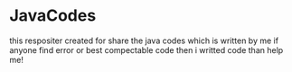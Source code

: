 # JavaCodes
this respositer created for share the java codes which is written by me
if anyone find error or best compectable code then i writted code than help me!
